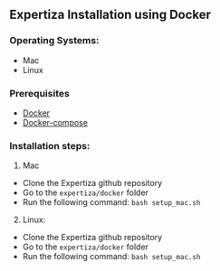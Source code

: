 ## Expertiza Installation using Docker

### Operating Systems: 

* Mac
* Linux

### Prerequisites

* [Docker](https://www.docker.com/)
* [Docker-compose](https://docs.docker.com/compose/install/)


### Installation steps: 

1. Mac

  * Clone the Expertiza github repository 
  * Go to the `expertiza/docker` folder
  * Run the following command: `bash setup_mac.sh`

2. Linux: 

  * Clone the Expertiza github repository 
  * Go to the `expertiza/docker` folder
  * Run the following command: `bash setup_mac.sh`

  